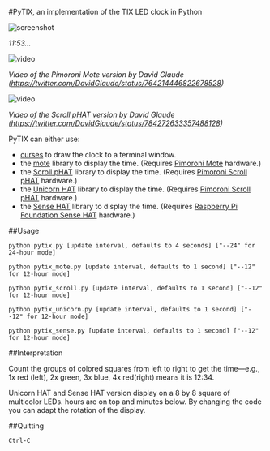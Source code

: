 #PyTIX, an implementation of the TIX LED clock in Python

![screenshot](https://github.com/mdoege/PyTIX/raw/master/screenshot.png "PyTIX screenshot")

_11:53…_

![video](https://github.com/mdoege/PyTIX/raw/master/video.gif "PyTIX video")

_Video of the Pimoroni Mote version by David Glaude (https://twitter.com/DavidGlaude/status/764214446822678528)_

![video](https://github.com/mdoege/PyTIX/raw/master/video2.gif "PyTIX video")

_Video of the Scroll pHAT version by David Glaude (https://twitter.com/DavidGlaude/status/784272633357488128)_

PyTIX can either use:
* [curses](http://docs.python.org/library/curses.html) to draw the clock to a terminal window.
* the [mote](https://github.com/pimoroni/mote) library to display the time. (Requires [Pimoroni Mote](https://shop.pimoroni.com/products/mote) hardware.)
* the [Scroll pHAT](https://github.com/pimoroni/scroll-phat) library to display the time. (Requires [Pimoroni Scroll pHAT](https://shop.pimoroni.com/products/scroll-phat) hardware.)
* the [Unicorn HAT](https://github.com/pimoroni/unicorn-hat) library to display the time. (Requires [Pimoroni Scroll pHAT](https://shop.pimoroni.com/products/unicorn-hat) hardware.)
* the [Sense HAT](https://www.raspberrypi.org/documentation/hardware/sense-hat/) library to display the time. (Requires [Raspberry Pi Foundation Sense HAT](https://www.raspberrypi.org/products/sense-hat/) hardware.)


##Usage

`python pytix.py [update interval, defaults to 4 seconds] ["--24" for 24-hour mode]`

`python pytix_mote.py [update interval, defaults to 1 second] ["--12" for 12-hour mode]`

`python pytix_scroll.py [update interval, defaults to 1 second] ["--12" for 12-hour mode]`

`python pytix_unicorn.py [update interval, defaults to 1 second] ["--12" for 12-hour mode]`

`python pytix_sense.py [update interval, defaults to 1 second] ["--12" for 12-hour mode]`


##Interpretation

Count the groups of colored squares from left to right to get the time&mdash;e.g., 1x red (left), 2x green, 3x blue, 4x red(right) means it is 12:34.

Unicorn HAT and Sense HAT version display on a 8 by 8 square of multicolor LEDs. hours are on top and minutes below. By changing the code you can adapt the rotation of the display.


##Quitting

`Ctrl-C`

